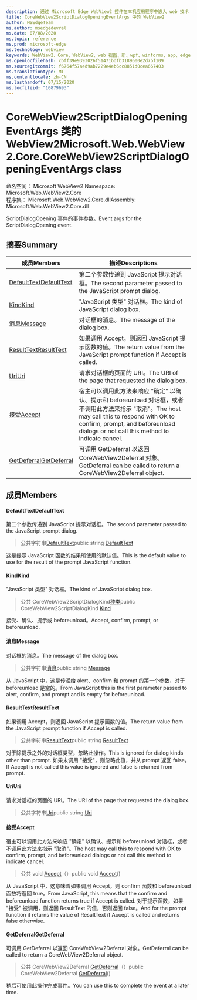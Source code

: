 ```yaml
---
description: 通过 Microsoft Edge WebView2 控件在本机应用程序中嵌入 web 技术（HTML、CSS 和 JavaScript）
title: CoreWebView2ScriptDialogOpeningEventArgs 中的 WebView2
author: MSEdgeTeam
ms.author: msedgedevrel
ms.date: 07/08/2020
ms.topic: reference
ms.prod: microsoft-edge
ms.technology: webview
keywords: WebView2、Core、WebView2、web 视图、新、wpf、winforms、app、edge、CoreWebView2、CoreWebView2Controller、浏览器控件、边缘 html、、浏览器控件、边缘 html、WebView2
ms.openlocfilehash: cbff39e9393026f51471bdfb3189600e2d7bf109
ms.sourcegitcommit: f6764f57aed9ab7229e4eb6cc8851d0cea667403
ms.translationtype: MT
ms.contentlocale: zh-CN
ms.lasthandoff: 07/15/2020
ms.locfileid: "10879693"
---
```

# <span data-ttu-id="87c4e-104">CoreWebView2ScriptDialogOpeningEventArgs 类的 WebView2</span><span class="sxs-lookup"><span data-stu-id="87c4e-104">Microsoft.Web.WebView2.Core.CoreWebView2ScriptDialogOpeningEventArgs class</span></span> 

<span data-ttu-id="87c4e-105">命名空间： Microsoft WebView2 </span><span class="sxs-lookup"><span data-stu-id="87c4e-105">Namespace: Microsoft.Web.WebView2.Core</span></span>\
<span data-ttu-id="87c4e-106">程序集： Microsoft.Web.WebView2.Core.dll</span><span class="sxs-lookup"><span data-stu-id="87c4e-106">Assembly: Microsoft.Web.WebView2.Core.dll</span></span>

<span data-ttu-id="87c4e-107">ScriptDialogOpening 事件的事件参数。</span><span class="sxs-lookup"><span data-stu-id="87c4e-107">Event args for the ScriptDialogOpening event.</span></span>

## <span data-ttu-id="87c4e-108">摘要</span><span class="sxs-lookup"><span data-stu-id="87c4e-108">Summary</span></span>

 <span data-ttu-id="87c4e-109">成员</span><span class="sxs-lookup"><span data-stu-id="87c4e-109">Members</span></span>                        | <span data-ttu-id="87c4e-110">描述</span><span class="sxs-lookup"><span data-stu-id="87c4e-110">Descriptions</span></span>
--------------------------------|---------------------------------------------
[<span data-ttu-id="87c4e-111">DefaultText</span><span class="sxs-lookup"><span data-stu-id="87c4e-111">DefaultText</span></span>](#defaulttext) | <span data-ttu-id="87c4e-112">第二个参数传递到 JavaScript 提示对话框。</span><span class="sxs-lookup"><span data-stu-id="87c4e-112">The second parameter passed to the JavaScript prompt dialog.</span></span>
[<span data-ttu-id="87c4e-113">Kind</span><span class="sxs-lookup"><span data-stu-id="87c4e-113">Kind</span></span>](#kind) | <span data-ttu-id="87c4e-114">"JavaScript 类型" 对话框。</span><span class="sxs-lookup"><span data-stu-id="87c4e-114">The kind of JavaScript dialog box.</span></span>
[<span data-ttu-id="87c4e-115">消息</span><span class="sxs-lookup"><span data-stu-id="87c4e-115">Message</span></span>](#message) | <span data-ttu-id="87c4e-116">对话框的消息。</span><span class="sxs-lookup"><span data-stu-id="87c4e-116">The message of the dialog box.</span></span>
[<span data-ttu-id="87c4e-117">ResultText</span><span class="sxs-lookup"><span data-stu-id="87c4e-117">ResultText</span></span>](#resulttext) | <span data-ttu-id="87c4e-118">如果调用 Accept，则返回 JavaScript 提示函数的值。</span><span class="sxs-lookup"><span data-stu-id="87c4e-118">The return value from the JavaScript prompt function if Accept is called.</span></span>
[<span data-ttu-id="87c4e-119">Uri</span><span class="sxs-lookup"><span data-stu-id="87c4e-119">Uri</span></span>](#uri) | <span data-ttu-id="87c4e-120">请求对话框的页面的 URI。</span><span class="sxs-lookup"><span data-stu-id="87c4e-120">The URI of the page that requested the dialog box.</span></span>
[<span data-ttu-id="87c4e-121">接受</span><span class="sxs-lookup"><span data-stu-id="87c4e-121">Accept</span></span>](#accept) | <span data-ttu-id="87c4e-122">宿主可以调用此方法来响应 "确定" 以确认、提示和 beforeunload 对话框，或者不调用此方法来指示 "取消"。</span><span class="sxs-lookup"><span data-stu-id="87c4e-122">The host may call this to respond with OK to confirm, prompt, and beforeunload dialogs or not call this method to indicate cancel.</span></span>
[<span data-ttu-id="87c4e-123">GetDeferral</span><span class="sxs-lookup"><span data-stu-id="87c4e-123">GetDeferral</span></span>](#getdeferral) | <span data-ttu-id="87c4e-124">可调用 GetDeferral 以返回 CoreWebView2Deferral 对象。</span><span class="sxs-lookup"><span data-stu-id="87c4e-124">GetDeferral can be called to return a CoreWebView2Deferral object.</span></span>

## <span data-ttu-id="87c4e-125">成员</span><span class="sxs-lookup"><span data-stu-id="87c4e-125">Members</span></span>

#### <span data-ttu-id="87c4e-126">DefaultText</span><span class="sxs-lookup"><span data-stu-id="87c4e-126">DefaultText</span></span> 

<span data-ttu-id="87c4e-127">第二个参数传递到 JavaScript 提示对话框。</span><span class="sxs-lookup"><span data-stu-id="87c4e-127">The second parameter passed to the JavaScript prompt dialog.</span></span>

> <span data-ttu-id="87c4e-128">公共字符串[DefaultText](#defaulttext)</span><span class="sxs-lookup"><span data-stu-id="87c4e-128">public string [DefaultText](#defaulttext)</span></span>

<span data-ttu-id="87c4e-129">这是提示 JavaScript 函数的结果所使用的默认值。</span><span class="sxs-lookup"><span data-stu-id="87c4e-129">This is the default value to use for the result of the prompt JavaScript function.</span></span>

#### <span data-ttu-id="87c4e-130">Kind</span><span class="sxs-lookup"><span data-stu-id="87c4e-130">Kind</span></span> 

<span data-ttu-id="87c4e-131">"JavaScript 类型" 对话框。</span><span class="sxs-lookup"><span data-stu-id="87c4e-131">The kind of JavaScript dialog box.</span></span>

> <span data-ttu-id="87c4e-132">公共 CoreWebView2ScriptDialogKind[种类](#kind)</span><span class="sxs-lookup"><span data-stu-id="87c4e-132">public CoreWebView2ScriptDialogKind [Kind](#kind)</span></span>

<span data-ttu-id="87c4e-133">接受、确认、提示或 beforeunload。</span><span class="sxs-lookup"><span data-stu-id="87c4e-133">Accept, confirm, prompt, or beforeunload.</span></span>

#### <span data-ttu-id="87c4e-134">消息</span><span class="sxs-lookup"><span data-stu-id="87c4e-134">Message</span></span> 

<span data-ttu-id="87c4e-135">对话框的消息。</span><span class="sxs-lookup"><span data-stu-id="87c4e-135">The message of the dialog box.</span></span>

> <span data-ttu-id="87c4e-136">公共字符串[消息](#message)</span><span class="sxs-lookup"><span data-stu-id="87c4e-136">public string [Message](#message)</span></span>

<span data-ttu-id="87c4e-137">从 JavaScript 中，这是传递给 alert、confirm 和 prompt 的第一个参数，对于 beforeunload 是空的。</span><span class="sxs-lookup"><span data-stu-id="87c4e-137">From JavaScript this is the first parameter passed to alert, confirm, and prompt and is empty for beforeunload.</span></span>

#### <span data-ttu-id="87c4e-138">ResultText</span><span class="sxs-lookup"><span data-stu-id="87c4e-138">ResultText</span></span> 

<span data-ttu-id="87c4e-139">如果调用 Accept，则返回 JavaScript 提示函数的值。</span><span class="sxs-lookup"><span data-stu-id="87c4e-139">The return value from the JavaScript prompt function if Accept is called.</span></span>

> <span data-ttu-id="87c4e-140">公共字符串[ResultText](#resulttext)</span><span class="sxs-lookup"><span data-stu-id="87c4e-140">public string [ResultText](#resulttext)</span></span>

<span data-ttu-id="87c4e-141">对于除提示之外的对话框类型，忽略此操作。</span><span class="sxs-lookup"><span data-stu-id="87c4e-141">This is ignored for dialog kinds other than prompt.</span></span> <span data-ttu-id="87c4e-142">如果未调用 "接受"，则忽略此值，并从 prompt 返回 false。</span><span class="sxs-lookup"><span data-stu-id="87c4e-142">If Accept is not called this value is ignored and false is returned from prompt.</span></span>

#### <span data-ttu-id="87c4e-143">Uri</span><span class="sxs-lookup"><span data-stu-id="87c4e-143">Uri</span></span> 

<span data-ttu-id="87c4e-144">请求对话框的页面的 URI。</span><span class="sxs-lookup"><span data-stu-id="87c4e-144">The URI of the page that requested the dialog box.</span></span>

> <span data-ttu-id="87c4e-145">公共字符串[Uri](#uri)</span><span class="sxs-lookup"><span data-stu-id="87c4e-145">public string [Uri](#uri)</span></span>

#### <span data-ttu-id="87c4e-146">接受</span><span class="sxs-lookup"><span data-stu-id="87c4e-146">Accept</span></span> 

<span data-ttu-id="87c4e-147">宿主可以调用此方法来响应 "确定" 以确认、提示和 beforeunload 对话框，或者不调用此方法来指示 "取消"。</span><span class="sxs-lookup"><span data-stu-id="87c4e-147">The host may call this to respond with OK to confirm, prompt, and beforeunload dialogs or not call this method to indicate cancel.</span></span>

> <span data-ttu-id="87c4e-148">公共 void [Accept](#accept)（）</span><span class="sxs-lookup"><span data-stu-id="87c4e-148">public void [Accept](#accept)()</span></span>

<span data-ttu-id="87c4e-149">从 JavaScript 中，这意味着如果调用 Accept，则 confirm 函数和 beforeunload 函数将返回 true。</span><span class="sxs-lookup"><span data-stu-id="87c4e-149">From JavaScript, this means that the confirm and beforeunload function returns true if Accept is called.</span></span> <span data-ttu-id="87c4e-150">对于提示函数，如果 "接受" 被调用，则返回 ResultText 的值，否则返回 false。</span><span class="sxs-lookup"><span data-stu-id="87c4e-150">And for the prompt function it returns the value of ResultText if Accept is called and returns false otherwise.</span></span>

#### <span data-ttu-id="87c4e-151">GetDeferral</span><span class="sxs-lookup"><span data-stu-id="87c4e-151">GetDeferral</span></span> 

<span data-ttu-id="87c4e-152">可调用 GetDeferral 以返回 CoreWebView2Deferral 对象。</span><span class="sxs-lookup"><span data-stu-id="87c4e-152">GetDeferral can be called to return a CoreWebView2Deferral object.</span></span>

> <span data-ttu-id="87c4e-153">公共 CoreWebView2Deferral [GetDeferral](#getdeferral)（）</span><span class="sxs-lookup"><span data-stu-id="87c4e-153">public CoreWebView2Deferral [GetDeferral](#getdeferral)()</span></span>

<span data-ttu-id="87c4e-154">稍后可使用此操作完成事件。</span><span class="sxs-lookup"><span data-stu-id="87c4e-154">You can use this to complete the event at a later time.</span></span>

